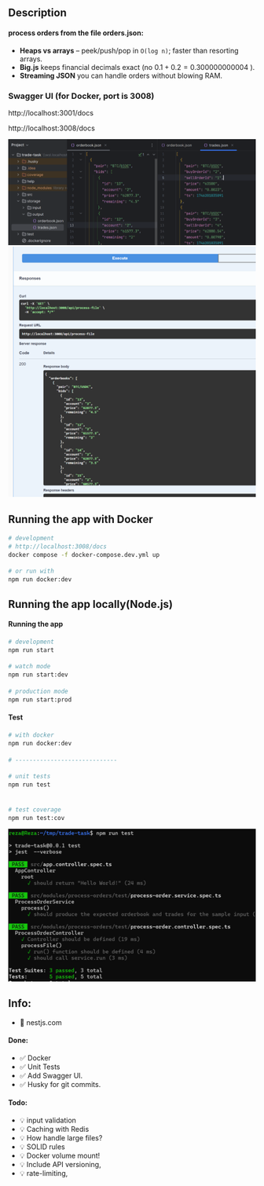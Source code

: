 
## Description
#### process orders from the file orders.json:

* **Heaps vs arrays** –  peek/push/pop in `O(log n)`;  faster than resorting arrays.
* **Big.js** keeps financial decimals exact (no $0.1 + 0.2 = 0.300000000004$ ).
* **Streaming JSON**  you can handle orders without blowing RAM.


### Swagger UI (for Docker, port is 3008)
http://localhost:3001/docs

http://localhost:3008/docs

![alt text](help/output.png)
![alt text](help/Swagger.png)

## Running the app with Docker

```bash
# development
# http://localhost:3008/docs
docker compose -f docker-compose.dev.yml up

# or run with 
npm run docker:dev

```



## Running the app locally(Node.js)


#### Running the app

```bash
# development
npm run start

# watch mode
npm run start:dev

# production mode
npm run start:prod
```

#### Test

```bash
# with docker
npm run docker:dev

# -----------------------------

# unit tests
npm run test


# test coverage
npm run test:cov
```

![alt text](help/test.png)

## Info:
- 📌 nestjs.com




#### Done:
- ✅ Docker
- ✅ Unit Tests
- ✅ Add Swagger UI.
- ✅ Husky for git commits.


#### Todo:
- 💡 input validation
- 💡 Caching with Redis
- 💡 How handle large files?
- 💡 SOLID rules
- 💡 Docker volume mount!
- 💡 Include API versioning, 
- 💡 rate-limiting, 
